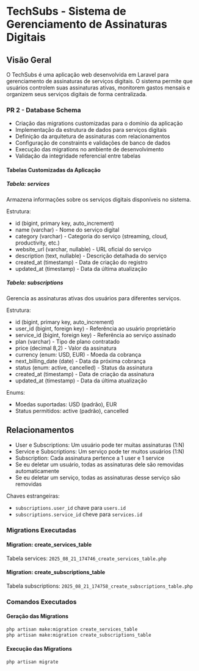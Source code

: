 # TechSubs - Sistema de Gerenciamento de Assinaturas Digitais

## Visão Geral

O TechSubs é uma aplicação web desenvolvida em Laravel para gerenciamento de assinaturas de serviços digitais. O sistema permite que usuários controlem suas assinaturas ativas, monitorem gastos mensais e organizem seus serviços digitais de forma centralizada.

### PR 2 - Database Schema

- Criação das migrations customizadas para o domínio da aplicação
- Implementação da estrutura de dados para serviços digitais
- Definição da arquitetura de assinaturas com relacionamentos
- Configuração de constraints e validações de banco de dados
- Execução das migrations no ambiente de desenvolvimento
- Validação da integridade referencial entre tabelas

#### Tabelas Customizadas da Aplicação

##### Tabela: services
Armazena informações sobre os serviços digitais disponíveis no sistema.

Estrutura:
- id (bigint, primary key, auto_increment)
- name (varchar) - Nome do serviço digital
- category (varchar) - Categoria do serviço (streaming, cloud, productivity, etc.)
- website_url (varchar, nullable) - URL oficial do serviço
- description (text, nullable) - Descrição detalhada do serviço
- created_at (timestamp) - Data de criação do registro
- updated_at (timestamp) - Data da última atualização

##### Tabela: subscriptions
Gerencia as assinaturas ativas dos usuários para diferentes serviços.

Estrutura:
- id (bigint, primary key, auto_increment)
- user_id (bigint, foreign key) - Referência ao usuário proprietário
- service_id (bigint, foreign key) - Referência ao serviço assinado
- plan (varchar) - Tipo de plano contratado
- price (decimal 8,2) - Valor da assinatura
- currency (enum: USD, EUR) - Moeda da cobrança
- next_billing_date (date) - Data da próxima cobrança
- status (enum: active, cancelled) - Status da assinatura
- created_at (timestamp) - Data de criação da assinatura
- updated_at (timestamp) - Data da última atualização

Enums:
- Moedas suportadas: USD (padrão), EUR
- Status permitidos: active (padrão), cancelled

## Relacionamentos
- User e Subscriptions: Um usuário pode ter muitas assinaturas (1:N)
- Service e Subscriptions: Um serviço pode ter muitos usuários (1:N)
- Subscription: Cada assinatura pertence a 1 user e 1 service
- Se eu deletar um usuário, todas as assinaturas dele são removidas automaticamente
- Se eu deletar um serviço, todas as assinaturas desse serviço são removidas

Chaves estrangeiras:
- `subscriptions.user_id` chave para `users.id`
- `subscriptions.service_id` cheve para `services.id`

### Migrations Executadas

#### Migration: create_services_table
Tabela services: `2025_08_21_174746_create_services_table.php`

#### Migration: create_subscriptions_table
Tabela subscriptions: `2025_08_21_174758_create_subscriptions_table.php`

### Comandos Executados

#### Geração das Migrations
```bash
php artisan make:migration create_services_table
php artisan make:migration create_subscriptions_table
```

#### Execução das Migrations
```bash
php artisan migrate
```